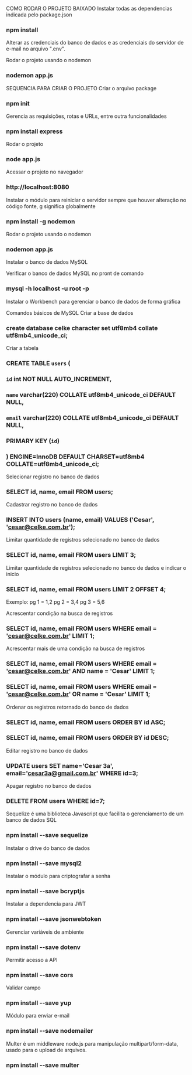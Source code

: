 COMO RODAR O PROJETO BAIXADO
Instalar todas as dependencias indicada pelo package.json
### npm install

Alterar as credenciais do banco de dados e as credenciais do servidor de e-mail no arquivo ".env".

Rodar o projeto usando o nodemon 
### nodemon app.js



SEQUENCIA PARA CRIAR O PROJETO
Criar o arquivo package
### npm init

Gerencia as requisições, rotas e URLs, entre outra funcionalidades
### npm install express

Rodar o projeto 
### node app.js

Acessar o projeto no navegador
### http://localhost:8080

Instalar o módulo para reiniciar o servidor sempre que houver alteração no código fonte, g significa globalmente
### npm install -g nodemon

Rodar o projeto usando o nodemon 
### nodemon app.js

Instalar o banco de dados MySQL

Verificar o banco de dados MySQL no pront de comando
### mysql -h localhost -u root -p

Instalar o Workbench para gerenciar o banco de dados de forma gráfica

Comandos básicos de MySQL
Criar a base de dados
### create database celke character set utf8mb4 collate utf8mb4_unicode_ci;

Criar a tabela
### CREATE TABLE `users` (
###     `id` int NOT NULL AUTO_INCREMENT,
###      `name` varchar(220) COLLATE utf8mb4_unicode_ci DEFAULT NULL,
###      `email` varchar(220) COLLATE utf8mb4_unicode_ci DEFAULT NULL,
###      PRIMARY KEY (`id`)    
### ) ENGINE=InnoDB DEFAULT CHARSET=utf8mb4 COLLATE=utf8mb4_unicode_ci;

Selecionar registro no banco de dados
### SELECT id, name, email FROM users;

Cadastrar registro no banco de dados
### INSERT INTO users (name, email) VALUES ('Cesar', 'cesar@celke.com.br');

Limitar quantidade de registros selecionado no banco de dados
### SELECT id, name, email FROM users LIMIT 3;

Limitar quantidade de registros selecionado no banco de dados e indicar o inicio
### SELECT id, name, email FROM users LIMIT 2 OFFSET 4;
Exemplo:
pg 1 = 1,2
pg 2 = 3,4
pg 3 = 5,6

Acrescentar condição na busca de registros
### SELECT id, name, email FROM users WHERE email = 'cesar@celke.com.br' LIMIT 1;

Acrescentar mais de uma condição na busca de registros
### SELECT id, name, email FROM users WHERE email = 'cesar@celke.com.br' AND name = 'Cesar' LIMIT 1;
### SELECT id, name, email FROM users WHERE email = 'cesar@celke.com.br' OR name = 'Cesar' LIMIT 1;

Ordenar os registros retornado do banco de dados
### SELECT id, name, email FROM users ORDER BY id ASC;
### SELECT id, name, email FROM users ORDER BY id DESC;

Editar registro no banco de dados
### UPDATE users SET name='Cesar 3a', email='cesar3a@gmail.com.br' WHERE id=3;

Apagar registro no banco de dados
### DELETE FROM users WHERE id=7;

Sequelize é uma biblioteca Javascript que facilita o gerenciamento de um banco de dados SQL
### npm install --save sequelize

Instalar o drive do banco de dados
### npm install --save mysql2

Instalar o módulo para criptografar a senha
### npm install --save bcryptjs

Instalar a dependencia para JWT
### npm install --save jsonwebtoken

Gerenciar variáveis de ambiente
### npm install --save dotenv

Permitir acesso a API
### npm install --save cors

Validar campo
### npm install --save yup

Módulo para enviar e-mail
### npm install --save nodemailer

Multer é um middleware node.js para manipulação multipart/form-data, usado para o upload de arquivos. 
### npm install --save multer